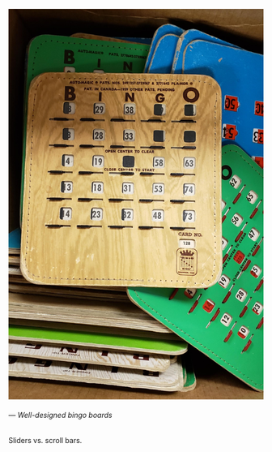 <a name="bingo01"></a>

![](images/2/bingo.jpg)
###### — Well-designed bingo boards

Sliders vs. scroll bars.
